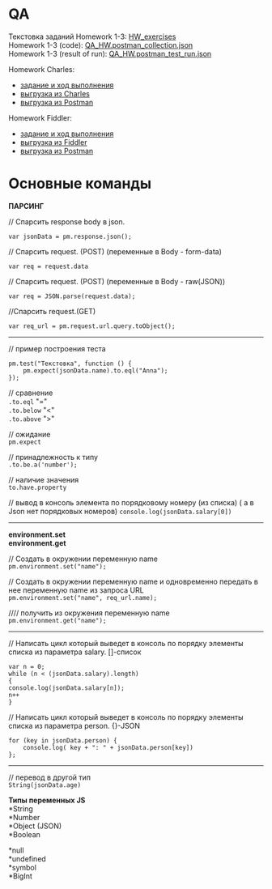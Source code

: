 # QA   
Текстовка заданий Homework 1-3: [HW_exercises](https://github.com/ItGroupAlex/Postman/blob/main/HW_QA/HW_exercises.txt "link")   
Homework 1-3 (code): [QA_HW.postman_collection.json](https://github.com/ItGroupAlex/Postman/blob/main/HW_QA/QA_HW.postman_collection.json "link")  
Homework 1-3 (result of run): [QA_HW.postman_test_run.json](https://github.com/ItGroupAlex/Postman/blob/main/HW_QA/QA_HW.postman_test_run.json "link")   

Homework Charles:   
* [задание и ход выполнения](https://github.com/ItGroupAlex/Postman/blob/main/Charles/Charles_QA_HW.md "link")     
* [выгрузка из Charles](https://github.com/ItGroupAlex/Postman/blob/main/Charles/Charles_HW_export.chls "link")
* [выгрузка из Postman](https://github.com/ItGroupAlex/Postman/blob/main/Charles/Charles.postman_collection.json "link")   

Homework Fiddler:   
* [задание и ход выполнения](https://github.com/ItGroupAlex/Postman/blob/main/Fiddler/Fiddler_QA_HW.md "link")     
* [выгрузка из Fiddler](https://github.com/ItGroupAlex/Postman/blob/main/Fiddler/Rules_HW_fiddler.farx "link")
* [выгрузка из Postman](https://github.com/ItGroupAlex/Postman/blob/main/Fiddler/Fiddler.postman_collection.json "link")    


# Основные команды

**ПАРСИНГ**

// Спарсить response body в json.  

`var jsonData = pm.response.json();`


// Спарсить request. (POST) (переменные в Body - form-data)  

`var req = request.data`


// Спарсить request. (POST) (переменные в Body - raw(JSON))  

`var req = JSON.parse(request.data);`

//Спарсить request.(GET)  

`var req_url = pm.request.url.query.toObject();`

_______________________________________________________________________

// пример построения теста

```
pm.test("Текстовка", function () {
    pm.expect(jsonData.name).to.eql("Anna");
});
```

// сравнение  
`.to.eql` "="  
`.to.below` "<"  
`.to.above` ">"  

// ожидание  
`pm.expect` 

// принадлежность к типу  
`.to.be.a('number');`

// наличие значения  
`to.have.property`

// вывод в консоль элемента по порядковому номеру  (из списка) ( а в Json нет порядковых номеров)
`console.log(jsonData.salary[0])`

_______________________________________________________________________

**environment.set**  
**environment.get**

// Создать в окружении переменную name  
`pm.environment.set("name");`

// Создать в окружении переменную name и одновременно передать в нее переменную name из запроса URL  
`pm.environment.set("name", req_url.name);`  

//// получить из окружения переменную name  
`pm.environment.get("name");`

_______________________________________________________________________

// Написать цикл который выведет в консоль по порядку элементы списка из параметра salary. []-список  
```
var n = 0;
while (n < (jsonData.salary).length) 
{
console.log(jsonData.salary[n]);
n++
}
```


// Написать цикл который выведет в консоль по порядку элементы списка из параметра person. {}-JSON  

```
for (key in jsonData.person) {
    console.log( key + ": " + jsonData.person[key])
};
```

_______________________________________________________________________

// перевод в другой тип  
`String(jsonData.age)`

**Типы переменных JS**  
*String  
*Number  
*Object (JSON)  
*Boolean  

*null  
*undefined  
*symbol  
*BigInt  
